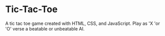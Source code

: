 # Tic-Tac-Toe
A tic tac toe game created with HTML, CSS, and JavaScript. Play as 'X 'or 'O' verse a beatable or unbeatable AI.